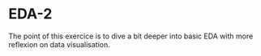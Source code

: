 # EDA-2
The point of this exercice is to dive a bit deeper into basic EDA with more reflexion on data visualisation.
